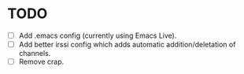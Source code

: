 TODO
====

- [ ] Add .emacs config (currently using Emacs Live).
- [ ] Add better irssi config which adds automatic addition/deletation of channels.
- [ ] Remove crap.
